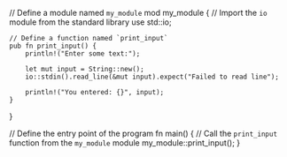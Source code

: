 // Define a module named `my_module`
mod my_module {
    // Import the `io` module from the standard library
    use std::io;

    // Define a function named `print_input`
    pub fn print_input() {
        println!("Enter some text:");

        let mut input = String::new();
        io::stdin().read_line(&mut input).expect("Failed to read line");

        println!("You entered: {}", input);
    }
}

// Define the entry point of the program
fn main() {
    // Call the `print_input` function from the `my_module` module
    my_module::print_input();
}
